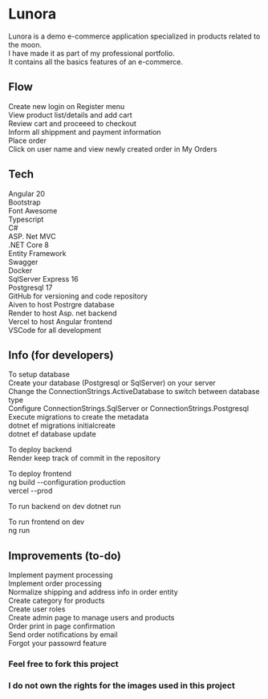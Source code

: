 # Lunora

Lunora is a demo e-commerce application specialized in products related to the moon.  
I have made it as part of my professional portfolio.   
It contains all the basics features of an e-commerce.  

## Flow
Create new login on Register menu  
View product list/details and add cart  
Review cart and proceeed to checkout  
Inform all shippment and payment information  
Place order  
Click on user name and view newly created order in My Orders  

## Tech
Angular 20  
Bootstrap  
Font Awesome  
Typescript  
C#  
ASP. Net MVC  
.NET Core 8  
Entity Framework  
Swagger  
Docker  
SqlServer Express 16  
Postgresql 17  
GitHub for versioning and code repository  
Aiven to host Postrgre database  
Render to host Asp. net backend  
Vercel to host Angular frontend  
VSCode for all development  

## Info (for developers)

To setup database  
Create your database (Postgresql or SqlServer) on your server  
Change the ConnectionStrings.ActiveDatabase to switch between database type  
Configure ConnectionStrings.SqlServer or ConnectionStrings.Postgresql  
Execute migrations to create the metadata  
dotnet ef migrations initialcreate  
dotnet ef database update  

To deploy backend  
Render keep track of commit in the repository  

To deploy frontend  
ng build --configuration production  
vercel --prod  

To run backend on dev
dotnet run

To run frontend on dev  
ng run  

## Improvements (to-do)  
Implement payment processing  
Implement order processing  
Normalize shipping and address info in order entity  
Create category for products  
Create user roles   
Create admin page to manage users and products  
Order print in page confirmation  
Send order notifications by email  
Forgot your passowrd feature  

### Feel free to fork this project

### I do not own the rights for the images used in this project

